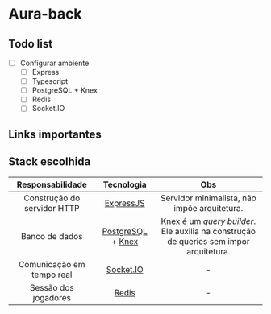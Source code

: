 # Aura-back

## Todo list

- [ ] Configurar ambiente
  - [ ] Express
  - [ ] Typescript
  - [ ] PostgreSQL + Knex
  - [ ] Redis
  - [ ] Socket.IO

## Links importantes

## Stack escolhida

|      Responsabilidade       |                               Tecnologia                                |                                          Obs                                           |
| :-------------------------: | :---------------------------------------------------------------------: | :------------------------------------------------------------------------------------: |
| Construção do servidor HTTP |                   [ExpressJS](https://expressjs.com/)                   |                      Servidor minimalista, não impõe arquitetura.                      |
|       Banco de dados        | [PostgreSQL](https://www.postgresql.org/) + [Knex](https://knexjs.org/) | Knex é um _query builder_. Ele auxilia na construção de queries sem impor arquitetura. |
|  Comunicação em tempo real  |                     [Socket.IO](https://socket.io/)                     |                                           -                                            |
|    Sessão dos jogadores     |                       [Redis](https://redis.io/)                        |                                           -                                            |
